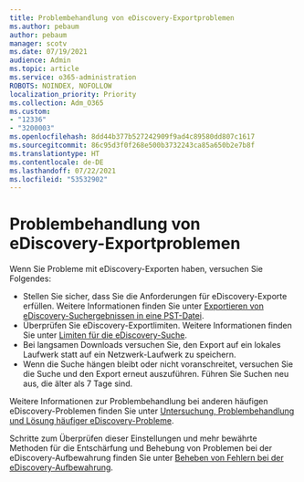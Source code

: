 ```yaml
---
title: Problembehandlung von eDiscovery-Exportproblemen
ms.author: pebaum
author: pebaum
manager: scotv
ms.date: 07/19/2021
audience: Admin
ms.topic: article
ms.service: o365-administration
ROBOTS: NOINDEX, NOFOLLOW
localization_priority: Priority
ms.collection: Adm_O365
ms.custom:
- "12336"
- "3200003"
ms.openlocfilehash: 8dd44b377b527242909f9ad4c89580dd807c1617
ms.sourcegitcommit: 86c95d3f0f268e500b3732243ca85a650b2e7b8f
ms.translationtype: HT
ms.contentlocale: de-DE
ms.lasthandoff: 07/22/2021
ms.locfileid: "53532902"
---
```

# <a name="troubleshooting-ediscovery-export-issues"></a>Problembehandlung von eDiscovery-Exportproblemen

Wenn Sie Probleme mit eDiscovery-Exporten haben, versuchen Sie Folgendes:

- Stellen Sie sicher, dass Sie die Anforderungen für eDiscovery-Exporte erfüllen. Weitere Informationen finden Sie unter [Exportieren von eDiscovery-Suchergebnissen in eine PST-Datei](/exchange/security-and-compliance/in-place-ediscovery/export-search-results#what-do-you-need-to-know-before-you-begin).
- Überprüfen Sie eDiscovery-Exportlimiten. Weitere Informationen finden Sie unter [Limiten für die eDiscovery-Suche](/microsoft-365/compliance/limits-for-content-search#export-limits).
- Bei langsamen Downloads versuchen Sie, den Export auf ein lokales Laufwerk statt auf ein Netzwerk-Laufwerk zu speichern.
- Wenn die Suche hängen bleibt oder nicht voranschreitet, versuchen Sie die Suche und den Export erneut auszuführen. Führen Sie Suchen neu aus, die älter als 7 Tage sind.

Weitere Informationen zur Problembehandlung bei anderen häufigen eDiscovery-Problemen finden Sie unter [Untersuchung, Problembehandlung und Lösung häufiger eDiscovery-Probleme](/microsoft-365/compliance/ediscovery-troubleshooting-common-issues).

Schritte zum Überprüfen dieser Einstellungen und mehr bewährte Methoden für die Entschärfung und Behebung von Problemen bei der eDiscovery-Aufbewahrung finden Sie unter [Beheben von Fehlern bei der eDiscovery-Aufbewahrung](/microsoft-365/compliance/hold-distribution-errors).